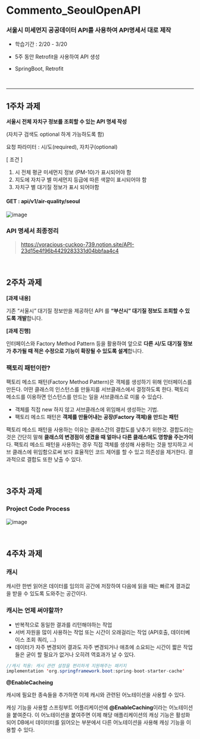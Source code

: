 # Commento_SeoulOpenAPI

### 서울시 미세먼지 공공데이터 API를 사용하여 API명세서 대로 제작
* 학습기간 : 2/20 - 3/20 
- 5주 동안 Retrofit을 사용하여 API 생성 

- SpringBoot, Retrofit 
<br>


---

## 1주차 과제
**서울시 전체 자치구 정보를 조회할 수 있는 API 명세 작성** 

(자치구 검색도 optional 하게 가능하도록 함) 

요청 파라미터 : 시/도(required), 자치구(optional)

[ 조건 ]

1. 시 전체 평균 미세먼지 정보 (PM-10)가 표시되어야 함
2. 지도에 자치구 별 미세먼지 등급에 따른 색깔이 표시되어야 함
3. 자치구 별 대기질 정보가 표시 되어야함


#### GET : api/v1/air-quality/seoul

![image](https://user-images.githubusercontent.com/73453283/168000568-aeb82887-5582-42bf-933a-633d4a409be5.png)

### API 명세서 최종정리
> https://voracious-cuckoo-739.notion.site/API-23d15e4f96b4429283331d04bbfaa4c4


<br>

## 2주차 과제
**[**과제 내용**]**

기존 “서울시” 대기질 정보만을 제공하던 API 를 **“부산시” 대기질 정보도 조회할 수 있도록 개발**합니다.

**[**과제 진행**]**

인터페이스와 Factory Method Pattern 등을 활용하여 앞으로 **다른 시/도 대기질 정보가 추가될 때
적은 수정으로 기능이 확장될 수 있도록 설계**합니다.


### 팩토리 패턴이란? 

팩토리 메소드 패턴(Factory Method Pattern)은 객체를 생성하기 위해 인터페이스를 만든다. 어떤 클래스의 인스턴스를 만들지를 서브클래스에서 결정하도록 한다. 팩토리 메소드를 이용하면 인스턴스를 만드는 일을 서브클래스로 미룰 수 있습다.

- 객체를 직접 new 하지 않고 서브클래스에 위임해서 생성하는 기법.
- 팩토리 메소드 패턴은 **객체를 만들어내는 공장(Factory 객체)을 만드는 패턴**

팩토리 메소드 패턴을 사용하는 이유는 클래스간의 결합도를 낮추기 위한것. 결합도라는 것은 간단히 말해 **클래스의 변경점이 생겼을 때 얼마나 다른 클래스에도 영향을 주는가이**다. 팩토리 메소드 패턴을 사용하는 경우 직접 객체를 생성해 사용하는 것을 방지하고 서브 클래스에 위임함으로써 보다 효율적인 코드 제어를 할 수 있고 의존성을 제거한다. 결과적으로 결합도 또한 낮출 수 있다.


<br>

## 3주차 과제 

### Project Code Process
![image](https://user-images.githubusercontent.com/73453283/168000041-17267cb3-081a-4bfc-8fa7-3c4a1f2a9c27.png)

<br>


## 4주차 과제
### 캐시

캐시란 한번 읽어온 데이터를 임의의 공간에 저장하여 다음에 읽을 때는 빠르게 결과값을 받을 수 있도록 도와주는 공간이다. 

### **캐시는 언제 써야할까?**

- 반복적으로 동일한 결과를 리턴해야하는 작업
- 서버 자원을 많이 사용하는 작업 또는 시간이 오래걸리는 작업 (API호출, 데이터베이스 조회 쿼리, ...)
- 데이터가 자주 변경되어 결과도 자주 변경되거나 애초에 소요되는 시간이 짧은 작업들은 굳이 할 필요가 없거나 오히려 역효과가 날 수 있다.

```java
//캐시 적용: 캐시 관련 설정을 편리하게 지원해주는 패키지 
implementation 'org.springframework.boot:spring-boot-starter-cache'
```

**@EnableCacheing**

캐시에 필요한 종속들을 추가하면 이제 캐시와 관련된 어노테이션을 사용할 수 있다.

캐싱 기능을 사용할 스프링부트 어플리케이션에 **@EnableCaching**이라는 어노테이션을 붙여준다. 이 어노테이션을 붙여주면 이제 해당 애플리케이션의 캐싱 기능은 활성화 되어 DB에서 데이터터를 읽어오는 부분에서 다른 어노테이션을 사용해 캐싱 기능을 이용할 수 있다.
